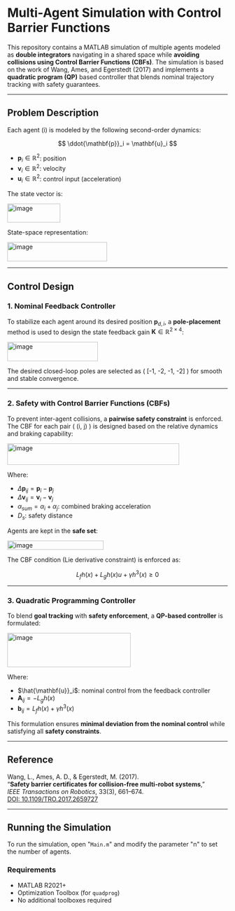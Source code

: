 # Multi-Agent Simulation with Control Barrier Functions

This repository contains a MATLAB simulation of multiple agents modeled as **double integrators** navigating in a shared space while **avoiding collisions using Control Barrier Functions (CBFs)**. The simulation is based on the work of Wang, Ames, and Egerstedt (2017) and implements a **quadratic program (QP)** based controller that blends nominal trajectory tracking with safety guarantees.

---

## Problem Description

Each agent \(i\) is modeled by the following second-order dynamics:

$$
\ddot{\mathbf{p}}_i = \mathbf{u}_i
$$


- $\mathbf{p}_i \in \mathbb{R}^2$: position  
- $\mathbf{v}_i \in \mathbb{R}^2$: velocity  
- $\mathbf{u}_i \in \mathbb{R}^2$: control input (acceleration)  

The state vector is:

<img width="121" height="43" alt="image" src="https://github.com/user-attachments/assets/91b80404-0aa3-4d2b-b7e8-010c827df3b1" />


State-space representation:

<img width="228" height="44" alt="image" src="https://github.com/user-attachments/assets/6d8f2f21-dd86-4bcc-8b10-c3bf34014321" />


---

## Control Design

### 1. Nominal Feedback Controller

To stabilize each agent around its desired position $\mathbf{p}_{d,i}$, a **pole-placement** method is used to design the state feedback gain $\mathbf{K} \in \mathbb{R}^{2 \times 4}$:

<img width="207" height="44" alt="image" src="https://github.com/user-attachments/assets/93f31379-3fc3-430e-9258-8a9b5988a2ab" />



The desired closed-loop poles are selected as \( [-1, -2, -1, -2] \) for smooth and stable convergence.

---

### 2. Safety with Control Barrier Functions (CBFs)

To prevent inter-agent collisions, a **pairwise safety constraint** is enforced. The CBF for each pair \( (i, j) \) is designed based on the relative dynamics and braking capability:

<img width="393" height="49" alt="image" src="https://github.com/user-attachments/assets/45e0cc58-cc25-48b7-b8ad-483d2ef9dc7d" />


Where:
- $\Delta \mathbf{p}_{ij} = \mathbf{p}_i - \mathbf{p}_j$
- $\Delta \mathbf{v}_{ij} = \mathbf{v}_i - \mathbf{v}_j$
- $\alpha_{sum} = \alpha_i + \alpha_j$: combined braking acceleration
- $D_s$: safety distance

Agents are kept in the **safe set**:

<img width="220" height="21" alt="image" src="https://github.com/user-attachments/assets/c721cd95-a33f-4072-a48b-30928b5e3659" />


The CBF condition (Lie derivative constraint) is enforced as:

$$
L_f h(x) + L_g h(x) u + \gamma h^3(x) \geq 0
$$

---

### 3. Quadratic Programming Controller

To blend **goal tracking** with **safety enforcement**, a **QP-based controller** is formulated:

<img width="282" height="78" alt="image" src="https://github.com/user-attachments/assets/5824911e-43d3-4feb-8c31-fd7710817b78" />

Where:
- $\hat{\mathbf{u}}_i$: nominal control from the feedback controller
- $\mathbf{A}_{ij} = -L_g h(x)$
- $\mathbf{b}_{ij} = L_f h(x) + \gamma h^3(x)$

This formulation ensures **minimal deviation from the nominal control** while satisfying all **safety constraints**.

---

## Reference

Wang, L., Ames, A. D., & Egerstedt, M. (2017).  
“**Safety barrier certificates for collision-free multi-robot systems**,”  
*IEEE Transactions on Robotics*, 33(3), 661–674.  
[DOI: 10.1109/TRO.2017.2659727](https://doi.org/10.1109/TRO.2017.2659727)

---

## Running the Simulation

To run the simulation, open "`Main.m`" and modify the parameter "n" to set the number of agents.
### Requirements
- MATLAB R2021+  
- Optimization Toolbox (for `quadprog`)  
- No additional toolboxes required
